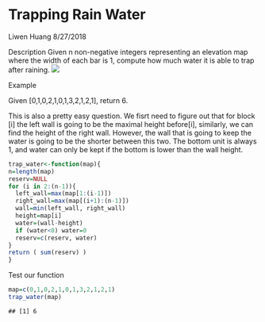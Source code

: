 Trapping Rain Water
================
Liwen Huang
8/27/2018

Description Given n non-negative integers representing an elevation map where the width of each bar is 1, compute how much water it is able to trap after raining. ![](https://lintcode-media.s3.amazonaws.com/problem/rainwatertrap.png)

Example

Given \[0,1,0,2,1,0,1,3,2,1,2,1\], return 6.

This is also a pretty easy question. We fisrt need to figure out that for block \[i\] the left wall is going to be the maximal height before\[i\], similarly, we can find the height of the right wall. However, the wall that is going to keep the water is going to be the shorter between this two. The bottom unit is always 1, and water can only be kept if the bottom is lower than the wall height.

``` r
trap_water<-function(map){
n=length(map)
reserv=NULL
for (i in 2:(n-1)){
  left_wall=max(map[1:(i-1)])
  right_wall=max(map[(i+1):(n-1)])
  wall=min(left_wall, right_wall)
  height=map[i]
  water=(wall-height)
  if (water<0) water=0
  reserv=c(reserv, water)
}
return ( sum(reserv) )
}
```

Test our function

``` r
map=c(0,1,0,2,1,0,1,3,2,1,2,1)
trap_water(map)
```

    ## [1] 6
